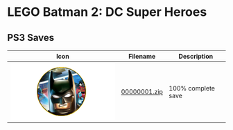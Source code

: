 # LEGO Batman 2: DC Super Heroes

## PS3 Saves

| Icon | Filename | Description |
|------|----------|-------------|
| ![LEGO Batman 2: DC Super Heroes](ICON0.PNG) | [00000001.zip](00000001.zip) | 100% complete save |
